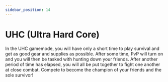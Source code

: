```yaml
---
sidebar_position: 14
---
```


# UHC (Ultra Hard Core)

In the UHC gamemode, you will have only a short time to play survival and get as good gear and supplies as possible. After some time, PvP will turn on and you will then be tasked with hunting down your friends. After another period of time has elapsed, you will all be put together to fight one another at close combat. Compete to become the champion of your friends and the sole survivor!

